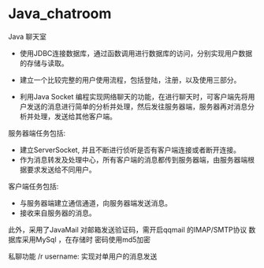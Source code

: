 # Java_chatroom
Java 聊天室


* 使用JDBC连接数据库，通过函数调用进行数据库的访问，分别实现用户数据的存储与读取。

* 建立一个比较完整的用户使用流程，包括登陆，注册，以及使用三部分。

* 利用Java Socket 编程实现网络聊天的功能，在进行聊天时，可客户端先将用户发送的消息进行简单的分析并处理，然后发往服务器端，服务器再对消息分析并处理，发送给其他客户端。

服务器端任务包括:
- 建立ServerSocket, 并且不断进行侦听是否有客户端连接或者断开连接。
- 作为消息转发及处理中心，所有客户端的消息都传到服务器端，由服务器端根据要求发送给不同用户。

客户端任务包括:
- 与服务器端建立通信通道，向服务器端发送消息。
- 接收来自服务器的消息。

此外，采用了JavaMail 对邮箱发送验证码，需开启qqmail 的IMAP/SMTP协议 
数据库采用MySql ，在存储时 密码使用md5加密

私聊功能 /r username: 实现对单用户的消息发送
